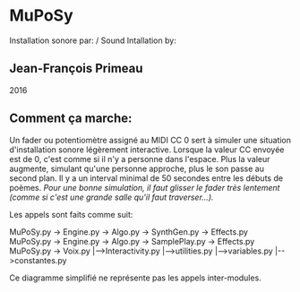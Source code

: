 MuPoSy
======

Installation sonore par: / Sound Intallation by:

Jean-François Primeau
---------------------

2016


Comment ça marche:
------------------

Un fader ou potentiomètre assigné au MIDI CC 0 sert à simuler une situation 
d'installation sonore légèrement interactive.
Lorsque la valeur CC envoyée est de 0, c'est comme si il n'y a personne dans
l'espace.  Plus la valeur augmente, simulant qu'une personne approche, plus le
son passe au second plan.  Il y a un interval minimal de 50 secondes entre 
les débuts de poèmes.  _Pour une bonne simulation, il faut glisser le fader
très lentement (comme si c'est une grande salle qu'il faut traverser...)._

Les appels sont faits comme suit:

MuPoSy.py -> Engine.py -> Algo.py -> SynthGen.py   -> Effects.py
MuPoSy.py -> Engine.py -> Algo.py -> SamplePlay.py -> Effects.py
MuPoSy.py -> Voix.py
|-->Interactivity.py
|-->utilities.py
|-->variables.py
|-->constantes.py

Ce diagramme simplifié ne représente pas les appels inter-modules.






